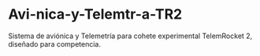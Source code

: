 # Avi-nica-y-Telemtr-a-TR2
Sistema de aviónica y Telemetría para cohete experimental TelemRocket 2, diseñado para competencia.
